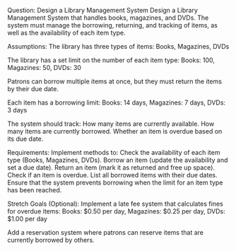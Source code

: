 Question: Design a Library Management System
Design a Library Management System that handles books, magazines, and DVDs. 
The system must manage the borrowing, returning, and tracking of items, as well as the availability of each item type.

Assumptions:
The library has three types of items:
Books, Magazines, DVDs

The library has a set limit on the number of each item type:
Books: 100, Magazines: 50, DVDs: 30

Patrons can borrow multiple items at once, but they must return the items by their due date.

Each item has a borrowing limit:
Books: 14 days, Magazines: 7 days, DVDs: 3 days

The system should track:
How many items are currently available.
How many items are currently borrowed.
Whether an item is overdue based on its due date.

Requirements:
Implement methods to:
Check the availability of each item type (Books, Magazines, DVDs).
Borrow an item (update the availability and set a due date).
Return an item (mark it as returned and free up space).
Check if an item is overdue.
List all borrowed items with their due dates.
Ensure that the system prevents borrowing when the limit for an item type has been reached.

Stretch Goals (Optional):
Implement a late fee system that calculates fines for overdue items:
Books: $0.50 per day, Magazines: $0.25 per day, DVDs: $1.00 per day

Add a reservation system where patrons can reserve items that are currently borrowed by others.